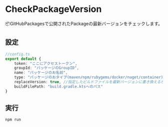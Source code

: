 # CheckPackageVersion

📦GitHubPackagesで公開されたPackageの最新バージョンをチェックします。

## 設定

```typescript
//config.ts
export default {
    token: "ここにアクセストークン",
    groupId: "パッケージのGroupID",
    name: "パッケージのお名前",
    type: "パッケージのおタイプ(maven/npm/rubygems/docker/nuget/container)",
    replaceVersion: true, //指定したビルドファイルを最新バージョンに書き換えるか (KotlinDSLのみ対応)
    buildFilePath: "build.gradle.ktsへのパス"
}
```

## 実行

`npm run`
